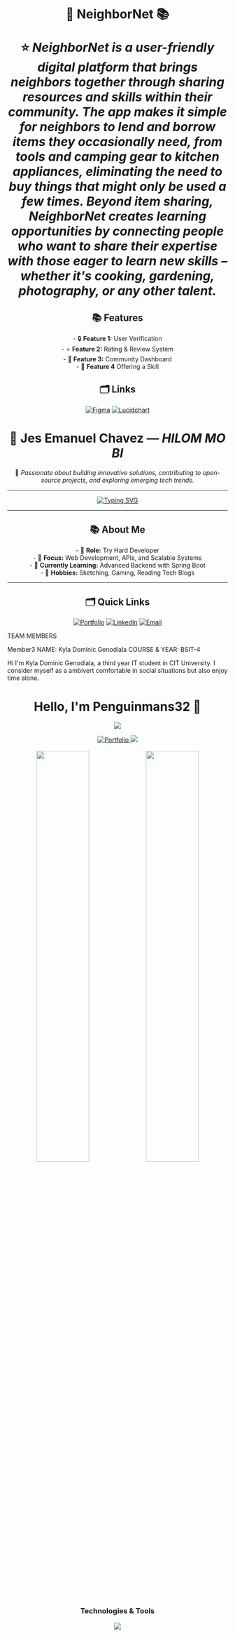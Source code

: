 <h1 align="center">🚀 <strong>NeighborNet 📚 </strong>

<p align="center">
  ⭐ <em>NeighborNet is a user-friendly digital platform that brings neighbors together through sharing resources and skills within their community. The app makes it simple for neighbors to lend and borrow items they occasionally need, from tools and camping gear to kitchen appliances, eliminating the need to buy things that might only be used a few times. Beyond item sharing, NeighborNet creates learning opportunities by connecting people who want to share their expertise with those eager to learn new skills – whether it's cooking, gardening, photography, or any other talent.</em>
</p>

<h2 align="center">📚 <strong>Features</strong></h2>
<p align="center">
  - 🔒 <strong>Feature 1:</strong> User Verification<br />
  - ⭐ <strong>Feature 2:</strong> Rating & Review System<br />
  - 🌱 <strong>Feature 3:</strong> Community Dashboard<br />
  - 🧠 <strong>Feature 4</strong> Offering a Skill
</p>

<h2 align="center">🗂️ <strong>Links</strong></h2>
<p align="center">
  <a href="https://www.figma.com/design/N9JXCEig0TYOnKqWx1unTT/NeighborNet?node-id=0-1&t=LnxphxT733CiAe7v-1" target="_blank"><img src="https://img.shields.io/badge/Figma-Visit-blue?style=for-the-badge&logo=figma&logoColor=white" alt="Figma"/></a>
  <a href="https://www.lucidchart.com" target="_blank"><img src="https://img.shields.io/badge/Lucidchart-Visit-blue?style=for-the-badge&logo=lucidchart&logoColor=white" alt="Lucidchart"/></a>
</p>



<h1 align="center">🚀 <strong>Jes Emanuel Chavez</strong> — <em>HILOM MO BI</em></h1>

<p align="center">
  🌟 <em>Passionate about building innovative solutions, contributing to open-source projects, and exploring emerging tech trends.</em>
</p>

---

<p align="center">
  <a href="https://git.io/typing-svg">
    <img src="https://readme-typing-svg.herokuapp.com?font=Fira+Code&pause=1000&color=36BCF7&width=435&lines=Welcome+to+my+GitHub+Profile!;I'm+Jes+Emanuel+Chavez;Full-Stack+Developer+%7C+Tech+Enthusiast" alt="Typing SVG"/>
  </a>
</p>

---

<h2 align="center">📚 <strong>About Me</strong></h2>
<p align="center">
  - 💼 <strong>Role:</strong> Try Hard Developer<br />
  - 🎯 <strong>Focus:</strong> Web Development, APIs, and Scalable Systems<br />
  - 🌱 <strong>Currently Learning:</strong> Advanced Backend with Spring Boot<br />
  - 🧠 <strong>Hobbies:</strong> Sketching, Gaming, Reading Tech Blogs
</p>

---

<h2 align="center">🗂️ <strong>Quick Links</strong></h2>
<p align="center">
  <a href="#" target="_blank"><img src="https://img.shields.io/badge/Portfolio-Visit-orange?style=for-the-badge&logo=google-chrome&logoColor=white" alt="Portfolio"/></a>
  <a href="https://www.linkedin.com/in/jes-emanuel-chavez-b8ab0a342/" target="_blank"><img src="https://img.shields.io/badge/LinkedIn-Connect-blue?style=for-the-badge&logo=linkedin&logoColor=white" alt="LinkedIn"/></a>
  <a href="mailto:chavezjes71@example.com"><img src="https://img.shields.io/badge/Email-Contact-red?style=for-the-badge&logo=gmail&logoColor=white" alt="Email"/></a>

</p>

TEAM MEMBERS

Member3
NAME: Kyla Dominic Genodiala
COURSE & YEAR: BSIT-4

Hi I'm Kyla Dominic Genodiala, a third year IT student in CIT University. I consider myself as a ambivert comfortable in social situations but also enjoy time alone. 

<h1 align="center">Hello, I'm Penguinmans32 🐧</h1>

<p align="center">
  <a href="https://github.com/Penguinmans32">
    <img src="https://readme-typing-svg.herokuapp.com?font=Inter&size=24&duration=3000&pause=1000&color=00FFB9&center=true&vCenter=true&width=435&lines=Why+are+you+here%3F+%F0%9F%90%A7;Penguin" />
  </a>
</p>

<div align="center">
  <a href="https://penguinman.me/" target="_blank">
    <img src="https://img.shields.io/badge/Portfolio-00C7B7?style=for-the-badge&logo=netlify&logoColor=white" alt="Portfolio" />
  </a>
  <img src="https://custom-icon-badges.demolab.com/github/followers/Penguinmans32?style=for-the-badge&logo=person-add&label=Followers&logoColor=white"/>
</div>

<br>

<div align="center">
  <img width="49%" src="https://github-readme-stats.vercel.app/api?username=Penguinmans32&show_icons=true&theme=dark&hide_border=true&bg_color=0D1117&title_color=00ffff&icon_color=00ffff&text_color=C9D1D9" />
  <img width="49%" src="https://github-readme-streak-stats.herokuapp.com/?user=Penguinmans32&theme=dark&hide_border=true&background=0D1117&ring=00ffff&fire=00ffff&currStreakLabel=00ffff" />
</div>

<br>

<h3 align="center">Technologies & Tools</h3>
<div align="center">
  <img src="https://skillicons.dev/icons?i=js,react,python,java,html,css,git&theme=dark" />
</div>


